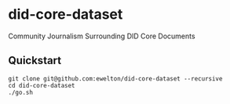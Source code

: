 # did-core-dataset
Community Journalism Surrounding DID Core Documents

## Quickstart

```
git clone git@github.com:ewelton/did-core-dataset --recursive
cd did-core-dataset
./go.sh
```

